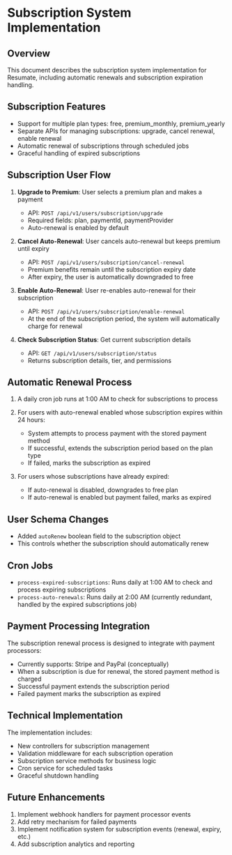 # Subscription System Implementation

## Overview

This document describes the subscription system implementation for Resumate, including automatic renewals and subscription expiration handling.

## Subscription Features

- Support for multiple plan types: free, premium_monthly, premium_yearly
- Separate APIs for managing subscriptions: upgrade, cancel renewal, enable renewal
- Automatic renewal of subscriptions through scheduled jobs
- Graceful handling of expired subscriptions

## Subscription User Flow

1. **Upgrade to Premium**: User selects a premium plan and makes a payment

   - API: `POST /api/v1/users/subscription/upgrade`
   - Required fields: plan, paymentId, paymentProvider
   - Auto-renewal is enabled by default

2. **Cancel Auto-Renewal**: User cancels auto-renewal but keeps premium until expiry

   - API: `POST /api/v1/users/subscription/cancel-renewal`
   - Premium benefits remain until the subscription expiry date
   - After expiry, the user is automatically downgraded to free

3. **Enable Auto-Renewal**: User re-enables auto-renewal for their subscription

   - API: `POST /api/v1/users/subscription/enable-renewal`
   - At the end of the subscription period, the system will automatically charge for renewal

4. **Check Subscription Status**: Get current subscription details
   - API: `GET /api/v1/users/subscription/status`
   - Returns subscription details, tier, and permissions

## Automatic Renewal Process

1. A daily cron job runs at 1:00 AM to check for subscriptions to process
2. For users with auto-renewal enabled whose subscription expires within 24 hours:

   - System attempts to process payment with the stored payment method
   - If successful, extends the subscription period based on the plan type
   - If failed, marks the subscription as expired

3. For users whose subscriptions have already expired:
   - If auto-renewal is disabled, downgrades to free plan
   - If auto-renewal is enabled but payment failed, marks as expired

## User Schema Changes

- Added `autoRenew` boolean field to the subscription object
- This controls whether the subscription should automatically renew

## Cron Jobs

- `process-expired-subscriptions`: Runs daily at 1:00 AM to check and process expiring subscriptions
- `process-auto-renewals`: Runs daily at 2:00 AM (currently redundant, handled by the expired subscriptions job)

## Payment Processing Integration

The subscription renewal process is designed to integrate with payment processors:

- Currently supports: Stripe and PayPal (conceptually)
- When a subscription is due for renewal, the stored payment method is charged
- Successful payment extends the subscription period
- Failed payment marks the subscription as expired

## Technical Implementation

The implementation includes:

- New controllers for subscription management
- Validation middleware for each subscription operation
- Subscription service methods for business logic
- Cron service for scheduled tasks
- Graceful shutdown handling

## Future Enhancements

1. Implement webhook handlers for payment processor events
2. Add retry mechanism for failed payments
3. Implement notification system for subscription events (renewal, expiry, etc.)
4. Add subscription analytics and reporting

